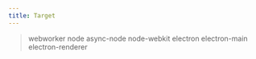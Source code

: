 ```yaml
---
title: Target
---
```

> webworker
> node
> async-node
> node-webkit
> electron
> electron-main
> electron-renderer
